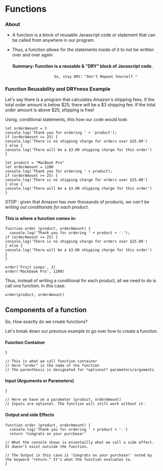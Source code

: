 # Functions

### About
* A function is a block of reusable Javascript code or statement that can be called from anywhere in our program.

* Thus, a function allows for the statements inside of it to _not_ be written over and over again.

    #### Summary: Function is a reusable & "DRY" block of Javascript code.
              
                         So, stay DRY: "Don't Repeat Yourself."


### Function Reusability and DRYness Example

Let's say there is a program that calculates Amazon's shipping fees.
If the total order amount is below $25, there will be a $3 shipping fee.
If the total order amount is above $25, shipping is free!

Using, conditional statements, this how our code would look:


```let product = "Fruit Loops"
let orderAmount = 3
console.log('Thank you for ordering ' + 'product');
if (orderAmount >= 25) {
console.log('There is no shipping charge for orders over $25.00')
} else {
console.log('There will be a $3.00 shipping charge for this order')
}

let product = "MacBook Pro"
let orderAmount = 1200
console.log('Thank you for ordering ' + product);
if (orderAmount >= 25) {
console.log('There is no shipping charge for orders over $25.00')
} else {
console.log('There will be a $3.00 shipping charge for this order')
}

```

_STOP_ : given that Amazon has over thousands of products, _we can't be writing out conditionals for each product_.

#### This is where a function comes in:

```
function order (product, orderAmount) {
  console.log('Thank you for ordering ' + product + '.');
if (orderAmount >= 25) {
console.log('There is no shipping charge for orders over $25.00')
} else {
console.log('There will be a $3.00 shipping charge for this order')
}
}

order('Fruit Loops', 3)
order('Mackbook Pro', 1200)

```

Thus, instead of writing a conditional for each product, all we need to do is call one function. In this case:

```order(product, orderAmount)```



## Components of a function

So, How exactly do we create functions?

Let's break down our previous example to go over how to create a function.

#### Function Container

```function order () {
}

// This is what we call function container
// Here "order" is the name of the function
// The parenthesis is designated for *optional* parameters/arguments
```

#### Input (Arguments or Parameters)


```function order (product, orderAmount) {
}

// Here we have an a parameter (product, orderAmount)
// Inputs are optional. The function will still work without it.
```

#### Output and side Effects

```
function order (product, orderAmount) {
  console.log('Thank you for ordering ' + product + '.')
  return 'Congrats on your purchase!'

// What the console shows is essentailly what we call a side effect. It doesn't exist outside the function.

// The Output in this case is 'Congrats on your purchase!' noted by the keyword "return." It's what the function evaluates to.
}

```
